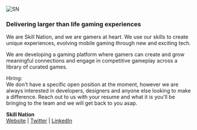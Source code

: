 ![SN](https://user-images.githubusercontent.com/7009648/187438341-77d8cd08-d207-4755-97b1-efec28edac40.png)

### Delivering larger than life gaming experiences

We are Skill Nation, and we are gamers at heart. We use our skills to create unique experiences, evolving mobile gaming through new and exciting tech.

We are developing a gaming platform where gamers can create and grow meaningful connections and engage in competitive gameplay across a library of curated games.

Hiring:<br>
We don't have a specific open position at the moment, however we are always interested in developers, designers and anyone else looking to make a difference. Reach out to us with your resume and what it is you'll be bringing to the team and we will get back to you asap.



**Skill Nation**<br>
[Website](https://skillnation.nl) | [Twitter](https://twitter.com/skillnationHQ) | [LinkedIn](https://www.linkedin.com/company/skillnation/) 
